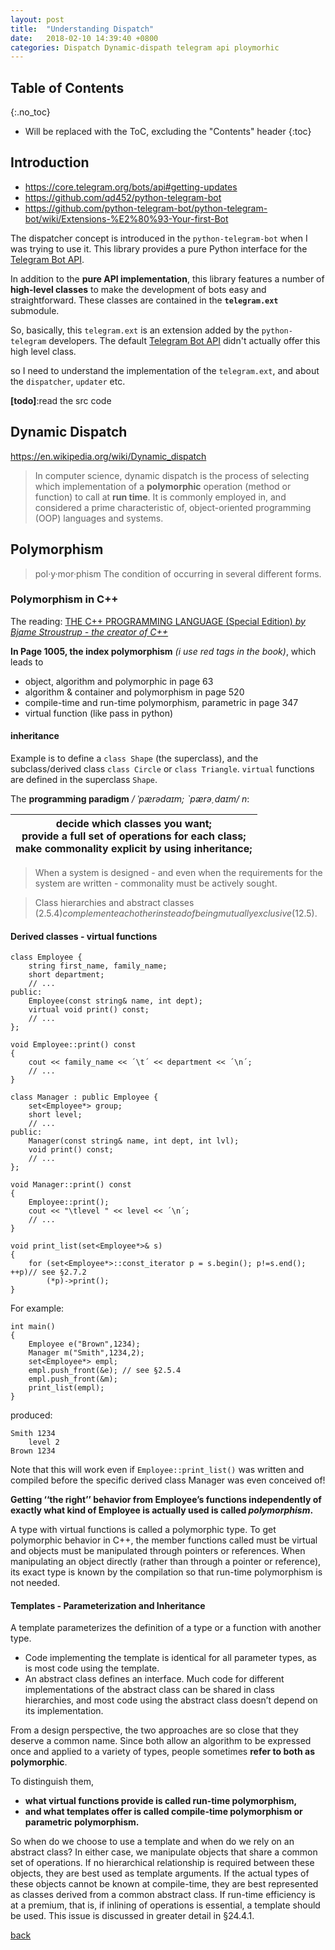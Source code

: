 ```yaml
---
layout: post
title:  "Understanding Dispatch"
date:   2018-02-10 14:39:40 +0800
categories: Dispatch Dynamic-dispath telegram api ploymorhic
---
```


## Table of Contents

{:.no_toc}

* Will be replaced with the ToC, excluding the "Contents" header
{:toc}

## Introduction

- <https://core.telegram.org/bots/api#getting-updates>
- <https://github.com/qd452/python-telegram-bot>
- <https://github.com/python-telegram-bot/python-telegram-bot/wiki/Extensions-%E2%80%93-Your-first-Bot>

The dispatcher concept is introduced in the `python-telegram-bot` when I was trying to use it. This library provides a pure Python interface for the [Telegram Bot API](https://core.telegram.org/bots/api).

In addition to the **pure API implementation**, this library features a number of **high-level classes** to make the development of bots easy and straightforward. These classes are contained in the **`telegram.ext`** submodule.

So, basically, this `telegram.ext` is an extension added by the `python-telegram` developers. The default [Telegram Bot API](https://core.telegram.org/bots/api) didn't actually offer this high level class.

so I need to understand the implementation of the `telegram.ext`, and about the `dispatcher`, `updater` etc. 

**[todo]**:read the src code

## Dynamic Dispatch

<https://en.wikipedia.org/wiki/Dynamic_dispatch>

> In computer science, dynamic dispatch is the process of selecting which implementation of a **polymorphic** operation (method or function) to call at **run time**. It is commonly employed in, and considered a prime characteristic of, object-oriented programming (OOP) languages and systems.

## Polymorphism

> pol·y·mor·phism
The condition of occurring in several different forms.

### Polymorphism in C++

The reading: [THE C++ PROGRAMMING LANGUAGE (Special Edition) *by Bjame Stroustrup - the creator of C++*](https://www.amazon.com/Programming-Language-Special-3rd/dp/0201700735)

**In Page 1005, the index polymorphism** *(i use red tags in the book)*, which leads to 

- object, algorithm and polymorphic in page 63
- algorithm & container and polymorphism in page 520
- compile-time and run-time polymorphism, parametric in page 347 
- virtual function (like pass in python)

#### inheritance

Example is to define a `class Shape` (the superclass), and the subclass/derived class `class Circle` or `class Triangle`. `virtual` functions are defined in the superclass `Shape`.

The **programming paradigm** */ ˈpærədaɪm; ˋpærəˏdaɪm/ n*:


| decide which classes you want;<br>provide a full set of operations for each class;<br>make commonality explicit by using inheritance;   |
|-------------------|

> When a system is designed - and even when the requirements for the system are written - commonality must be actively sought.

> Class hierarchies and abstract classes ($2.5.4) complement each other instead of being mutually exclusive ($12.5).

#### Derived classes - virtual functions

```
class Employee {
    string first_name, family_name;
    short department;
    // ...
public:
    Employee(const string& name, int dept);
    virtual void print() const;
    // ...
};

void Employee::print() const
{
    cout << family_name << ´\t´ << department << ´\n´;
    // ...
}

class Manager : public Employee {
    set<Employee*> group;
    short level;
    // ...
public:
    Manager(const string& name, int dept, int lvl);
    void print() const;
    // ...
};

void Manager::print() const
{
    Employee::print();
    cout << "\tlevel " << level << ´\n´;
    // ...
}

void print_list(set<Employee*>& s)
{
    for (set<Employee*>::const_iterator p = s.begin(); p!=s.end(); ++p)// see §2.7.2
        (*p)->print();
}
```

For example:
```
int main()
{
    Employee e("Brown",1234);
    Manager m("Smith",1234,2);
    set<Employee*> empl;
    empl.push_front(&e); // see §2.5.4
    empl.push_front(&m);
    print_list(empl);
}
```

produced:

```
Smith 1234
    level 2
Brown 1234
```

Note that this will work even if `Employee::print_list()` was written and compiled before the specific derived class Manager was even conceived of!

**Getting ‘‘the right’’ behavior from Employee’s functions independently of exactly what kind of Employee is actually used is called *polymorphism*.**

A type with virtual functions is called a polymorphic type. To get polymorphic behavior in C++, the member functions called must be virtual and objects must be manipulated through pointers or references. When manipulating an object directly (rather than through a pointer or reference), its exact type is known by the compilation so that run-time polymorphism is not needed.

#### Templates - Parameterization and Inheritance

A template parameterizes the definition of a type or a function with another type. 

- Code implementing the template is identical for all parameter types, as is most code using the template. 
- An abstract class defines an interface. Much code for different implementations of the abstract class can be shared in class hierarchies, and most code using the abstract class doesn’t depend on its implementation. 

From a design perspective, the two approaches are so close that they deserve a common name. Since both allow an algorithm to be expressed once and applied to a variety of types, people sometimes **refer to both as polymorphic**. 

To distinguish them, 

- **what virtual functions provide is called run-time polymorphism,**
- **and what templates offer is called compile-time polymorphism or parametric polymorphism.**

So when do we choose to use a template and when do we rely on an abstract class? In either case, we manipulate objects that share a common set of operations. If no hierarchical relationship is required between these objects, they are best used as template arguments. If the actual types of these objects cannot be known at compile-time, they are best represented as classes derived from a common abstract class. If run-time efficiency is at a premium, that is, if inlining of operations is essential, a template should be used. This issue is discussed in greater detail in §24.4.1.




[back](../)
